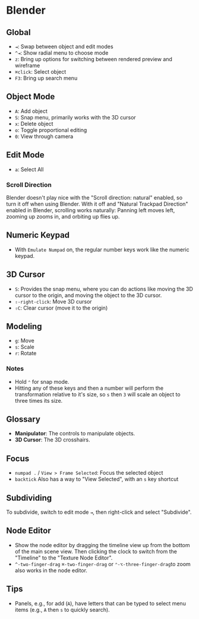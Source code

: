 # Blender

## Global

- `⇥`: Swap between object and edit modes
- `^⇥`: Show radial menu to choose mode
- `z`: Bring up options for switching between rendered preview and wireframe
- `⌘click`: Select object
- `F3`: Bring up search menu

## Object Mode

- `A`: Add object
- `S`: Snap menu, primarily works with the 3D cursor
- `x`: Delete object
- `o`: Toggle proportional editing
- `0`: View through camera

## Edit Mode

- `a`: Select All

### Scroll Direction

Blender doesn't play nice with the "Scroll direction: natural" enabled, so turn it off when using Blender. With it off and "Natural Trackpad Direction" enabled in Blender, scrolling works naturally: Panning left moves left, zooming up zooms in, and orbiting up flies up.

## Numeric Keypad

- With `Emulate Numpad` on, the regular number keys work like the numeric keypad.

## 3D Cursor

- `S`: Provides the snap menu, where you can do actions like moving the 3D cursor to the origin, and moving the object to the 3D cursor.
- `⇧-right-click`: Move 3D cursor
- `⇧C`: Clear cursor (move it to the origin)

## Modeling

- `g`: Move
- `s`: Scale
- `r`: Rotate

### Notes

- Hold `⌃` for snap mode.
- Hitting any of these keys and then a number will perform the transformation relative to it's size, so `s` then `3` will scale an object to three times its size.

## Glossary

- **Manipulator**: The controls to manipulate objects.
- **3D Cursor**: The 3D crosshairs.

## Focus

- `numpad .` / `View > Frame Selected`: Focus the selected object
- `backtick` Also has a way to "View Selected", with an `s` key shortcut

## Subdividing

To subdivide, switch to edit mode `⇥`, then right-click and select "Subdivide".

## Node Editor

- Show the node editor by dragging the timeline view up from the bottom of the main scene view. Then clicking the clock to switch from the "Timeline" to the "Texture Node Editor".
- `^-two-finger-drag` `⌘-two-finger-drag` or `⌃-⌥-three-finger-drag`to zoom also works in the node editor.

## Tips

- Panels, e.g., for add (`A`), have letters that can be typed to select menu items (e.g., `A` then `s` to quickly search).
